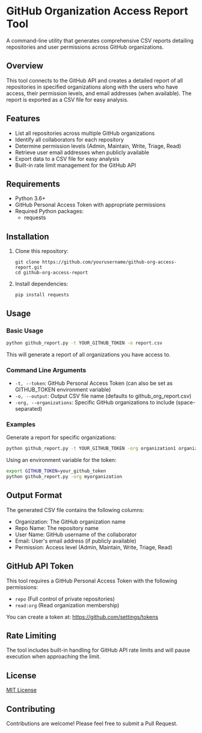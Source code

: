 # GitHub Organization Access Report Tool

A command-line utility that generates comprehensive CSV reports detailing repositories and user permissions across GitHub organizations.

## Overview

This tool connects to the GitHub API and creates a detailed report of all repositories in specified organizations along with the users who have access, their permission levels, and email addresses (when available). The report is exported as a CSV file for easy analysis.

## Features

- List all repositories across multiple GitHub organizations
- Identify all collaborators for each repository
- Determine permission levels (Admin, Maintain, Write, Triage, Read)
- Retrieve user email addresses when publicly available
- Export data to a CSV file for easy analysis
- Built-in rate limit management for the GitHub API

## Requirements

- Python 3.6+
- GitHub Personal Access Token with appropriate permissions
- Required Python packages:
  - requests

## Installation

1. Clone this repository:
   ```
   git clone https://github.com/yourusername/github-org-access-report.git
   cd github-org-access-report
   ```

2. Install dependencies:
   ```
   pip install requests
   ```

## Usage

### Basic Usage

```bash
python github_report.py -t YOUR_GITHUB_TOKEN -o report.csv
```

This will generate a report of all organizations you have access to.

### Command Line Arguments

- `-t, --token`: GitHub Personal Access Token (can also be set as GITHUB_TOKEN environment variable)
- `-o, --output`: Output CSV file name (defaults to github_org_report.csv)
- `-org, --organizations`: Specific GitHub organizations to include (space-separated)

### Examples

Generate a report for specific organizations:
```bash
python github_report.py -t YOUR_GITHUB_TOKEN -org organization1 organization2 -o custom_report.csv
```

Using an environment variable for the token:
```bash
export GITHUB_TOKEN=your_github_token
python github_report.py -org myorganization
```

## Output Format

The generated CSV file contains the following columns:
- Organization: The GitHub organization name
- Repo Name: The repository name
- User Name: GitHub username of the collaborator
- Email: User's email address (if publicly available)
- Permission: Access level (Admin, Maintain, Write, Triage, Read)

## GitHub API Token

This tool requires a GitHub Personal Access Token with the following permissions:
- `repo` (Full control of private repositories)
- `read:org` (Read organization membership)

You can create a token at: https://github.com/settings/tokens

## Rate Limiting

The tool includes built-in handling for GitHub API rate limits and will pause execution when approaching the limit.

## License

[MIT License](LICENSE)

## Contributing

Contributions are welcome! Please feel free to submit a Pull Request.

